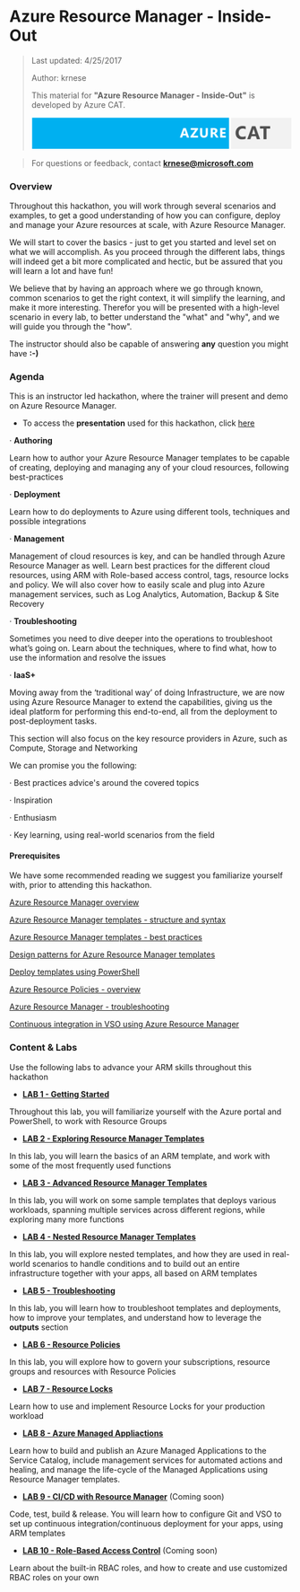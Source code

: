 # Azure Resource Manager - Inside-Out
>Last updated: 4/25/2017
>
>Author: krnese
>
>This material for **"Azure Resource Manager - Inside-Out"** is developed by Azure CAT.
>
>![alt text](media/azurecat.png "Azure CAT")

>For questions or feedback, contact **krnese@microsoft.com**


### Overview

Throughout this hackathon, you will work through several scenarios and examples, to get a good understanding of how you can configure, deploy and manage your Azure resources at scale, with Azure Resource Manager.

We will start to cover the basics - just to get you started and level set on what we will accomplish. As you proceed through the different labs, things will indeed get a bit more complicated and hectic, but be assured that you will learn a lot and have fun!

We believe that by having an approach where we go through known, common scenarios to get the right context, it will simplify the learning, and make it more interesting. Therefor you will be presented with a high-level scenario in every lab, to better understand the "what" and "why", and we will guide you through the "how".

The instructor should also be capable of answering **any** question you might have **:-)**

### Agenda

This is an instructor led hackathon, where the trainer will present and demo on Azure Resource Manager.

* To access the **presentation** used for this hackathon, click [here](./ppt/armTraining.pptx)

·  **Authoring**

Learn how to author your Azure Resource Manager templates to be capable of creating, deploying and managing any of your cloud resources, following best-practices

·  **Deployment**

Learn how to do deployments to Azure using different tools, techniques and possible integrations

·  **Management**

Management of cloud resources is key, and can be handled through Azure Resource Manager as well. Learn best practices for the different cloud resources, using ARM with Role-based access control, tags, resource locks and policy. We will also cover how to easily scale and plug into Azure management services, such as Log Analytics, Automation, Backup & Site Recovery

·  **Troubleshooting**

Sometimes you need to dive deeper into the operations to troubleshoot what’s going on. Learn about the techniques, where to find what, how to use the information and resolve the issues

·  **IaaS+**

Moving away from the ‘traditional way’ of doing Infrastructure, we are now using Azure Resource Manager to extend the capabilities, giving us the ideal platform for performing this end-to-end, all from the deployment to post-deployment tasks.

This section will also focus on the key resource providers in Azure, such as Compute, Storage and Networking

We can promise you the following:

·  Best practices advice's around the covered topics

·  Inspiration

·  Enthusiasm

·  Key learning, using real-world scenarios from the field

#### Prerequisites

We have some recommended reading we suggest you familiarize yourself with, prior to attending this hackathon.

[Azure Resource Manager overview](https://docs.microsoft.com/en-us/azure/azure-resource-manager/resource-group-overview)

[Azure Resource Manager templates - structure and syntax](https://docs.microsoft.com/en-us/azure/azure-resource-manager/resource-group-authoring-templates)

[Azure Resource Manager templates - best practices](https://docs.microsoft.com/en-us/azure/azure-resource-manager/resource-manager-template-best-practices)

[Design patterns for Azure Resource Manager templates](https://docs.microsoft.com/en-us/azure/azure-resource-manager/best-practices-resource-manager-design-templates)

[Deploy templates using PowerShell](https://docs.microsoft.com/en-us/azure/azure-resource-manager/resource-group-template-deploy)

[Azure Resource Policies - overview](https://docs.microsoft.com/en-us/azure/azure-resource-manager/resource-manager-policy)

[Azure Resource Manager - troubleshooting](https://docs.microsoft.com/en-us/azure/azure-resource-manager/resource-manager-common-deployment-errors)

[Continuous integration in VSO using Azure Resource Manager](https://docs.microsoft.com/en-us/azure/vs-azure-tools-resource-groups-ci-in-vsts)

### Content & Labs

Use the following labs to advance your ARM skills throughout this hackathon

* [**LAB 1 - Getting Started**](./lab-1.md)

Throughout this lab, you will familiarize yourself with the Azure portal and PowerShell, to work with Resource Groups

* [**LAB 2 - Exploring Resource Manager Templates**](./lab-2.md)

In this lab, you will learn the basics of an ARM template, and work with some of the most frequently used functions

* [**LAB 3 - Advanced Resource Manager Templates**](./lab-3.md)

In this lab, you will work on some sample templates that deploys various workloads, spanning multiple services across different regions, while exploring many more functions

* [**LAB 4 - Nested Resource Manager Templates**](./lab-4.md)

In this lab, you will explore nested templates, and how they are used in real-world scenarios to handle conditions and to build out an entire infrastructure together with your apps, all based on ARM templates

* [**LAB 5 - Troubleshooting**](./lab-5.md)

In this lab, you will learn how to troubleshoot templates and deployments, how to improve your templates, and understand how to leverage the **outputs** section

* [**LAB 6 - Resource Policies**](./lab-6.md)

In this lab, you will explore how to govern your subscriptions, resource groups and resources with Resource Policies

* [**LAB 7 - Resource Locks**](./lab-7.md)

Learn how to use and implement Resource Locks for your production workload

* [**LAB 8 - Azure Managed Appliactions**](./lab-8.md)

Learn how to build and publish an Azure Managed Applications to the Service Catalog, include management services for automated actions and healing, and manage the life-cycle of the Managed Applications using Resource Manager templates.

* [**LAB 9 - CI/CD with Resource Manager**](./lab-9.md) (Coming soon)

Code, test, build & release. You will learn how to configure Git and VSO to set up continuous integration/continuous deployment for your apps, using ARM templates

* [**LAB 10 - Role-Based Access Control**](./lab-10.md) (Coming soon)

Learn about the built-in RBAC roles, and how to create and use customized RBAC roles on your own
